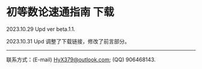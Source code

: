 # 初等数论速通指南 下载
2023.10.29 Upd ver beta.1.1.

2023.10.31 Upd 调整了下载链接，修改了前言部分。

---------------------------

联系方式：(E-mail) HyX379@outlook.com; (QQ) 906468143.
